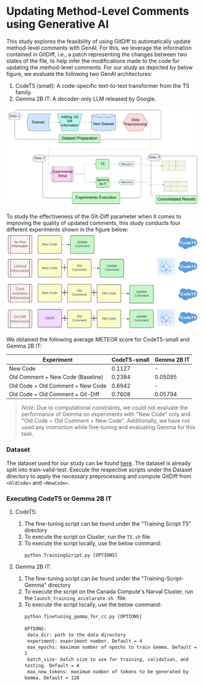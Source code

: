 # Updating Method-Level Comments using Generative AI

This study explores the feasibility of using GitDiff to automatically update method-level comments with GenAI. For this, we leverage the information contained in GitDiff, i.e., a patch representing the changes between two states of the file, to help infer the modifications made to the code for updating the method-level comments. For our study as depicted by below figure, we evaluate the following two GenAI architectures:
1. CodeT5 (small): A code-specific text-to-text transformer from the T5 family.
2. Gemma 2B IT: A decoder-only LLM released by Google.

![Illustration of Methodology](https://github.com/shafiqimtiaz/GenAI4SE/blob/main/images/methodology.png "Illustration of Methodology")

To study the effectiveness of the Git-Diff parameter when it comes to improving the quality of updated comments, this study conducts four different experiments shown in the figure below: 
![Illustration of Experiments](https://github.com/shafiqimtiaz/GenAI4SE/blob/main/images/experiments.png "Illustration of Experiments")

We obtained the following average METEOR score for CodeT5-small and Gemma 2B IT:

|Experiment                        |CodeT5-small|Gemma 2B IT|
|----------------------------------|------------|-----------|
| New Code                         |0.1127      |-          |
| Old Comment + New Code (Baseline)|0.2384      |0.05095    |
| Old Code + Old Comment + New Code|0.6942      |-          | 
| Old Code + Old Comment + Git-Diff|0.7608      |0.05794    |

> _Note_: Due to computational constraints, we could not evaluate the performance of Gemma on experiments with "New Code" only and "Old Code + Old Comment + New Code". Additionally, we have not used any instruction while fine-tuning and evaluating Gemma for this task.

### Dataset
The dataset used for our study can be found [here](https://osf.io/h7s52?view_only=4a72d61422514b5ead6b263eaf512d89). The dataset is already split into train-valid-test. Execute the respective scripts under the Dataset directory to apply the necessary preprocessing and compute GitDiff from `<OldCode>` and `<NewCode>`.

### Executing CodeT5 or Gemma 2B IT
1. CodeT5:
   1. The fine-tuning script can be found under the "Training Script T5" directory
   2. To execute the script on Cluster, run the `T5.sh` file.
   3. To execute the script locally, use the below command:
        ```
        python TrainingScript.py [OPTIONS]
        ```

2. Gemma 2B IT:
    1. The fine-tuning script can be found under the "Training-Script-Gemma" directory
    2. To execute the script on the Canada Compute's Narval Cluster, run the `launch_training_accelarate.sh ` file.
    3. To execute the script locally, use the below command:
        ```
        python finetuning_gemma_for_cc.py [OPTIONS]

        OPTIONS:
         data_dir: path to the data directory
         experiment: experiment number. Default = 4
         max_epochs: maximum number of epochs to train Gemma. Default = 1
         batch_size: batch size to use for training, validation, and testing. Default = 4
         max_new_tokens: maximum number of tokens to be generated by Gemma. Default = 128  
        ```



